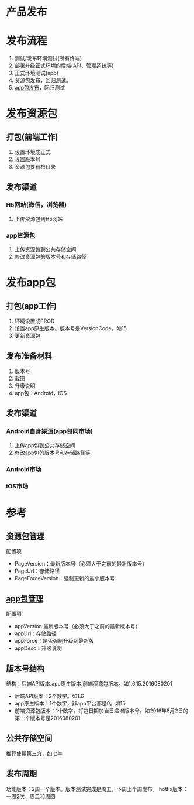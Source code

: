 # 产品发布

# 发布流程
1. 测试/发布环境测试(所有终端)
1. [部署](../sln/deploy.html)升级正式环境的后端(API、管理系统等)
1. 正式环境测试(app)
1. [资源包发布](#发布资源包)，回归测试。
1. [app包发布](#发布app包)，回归测试

# [发布资源包](#发布资源包)
## 打包(前端工作)
1. 设置环境成正式
1. 设置版本号
1. 资源包要有根目录

## 发布渠道
### H5网站(微信，浏览器)
1. 上传资源包到H5网站

### app资源包
1. 上传资源包到公共存储空间
1. [修改资源包的版本号和存储路径](#资源包管理)

# [发布app包](#发布app包)
## 打包(app工作)
1. 环境设置成PROD
1. 设置app原生版本。版本号是VersionCode，如15
1. 更新资源包

## 发布准备材料
1. 版本号
1. 截图
1. 升级说明
1. app包：Android，iOS

## 发布渠道
### Android自身渠道(app包同市场)
1. 上传app包到公共存储空间
1. [修改app包的版本号和存储路径等](#app包管理)

### Android市场
### iOS市场

# 参考

## [资源包管理](#资源包管理)
配置项
* PageVersion：最新版本号（必须大于之前的最新版本号）
* PageUrl：存储路径
* PageForceVersion：强制更新的最小版本号
## [app包管理](#app包管理)
配置项
* appVersion 最新版本号（必须大于之前的最新版本号）
* appUrl：存储路径
* appForce：是否强制升级到最新版
* appDesc：升级说明
## 版本号结构
结构：后端API版本.app原生版本.前端资源包版本。如1.6.15.2016080201
* 后端API版本：2个数字。如1.6
* app原生版本：1个数字，非app平台都是0。如15
* 前端资源包版本：1个数字，打包日期加当日递增版本号。如2016年8月2日的第一个版本号是2016080201
## 公共存储空间
推荐使用第三方，如七牛
## 发布周期
功能版本：2周一个版本。版本测试完成是周五，下周上半周发布。
hotfix版本：一周2次，周二和周四

